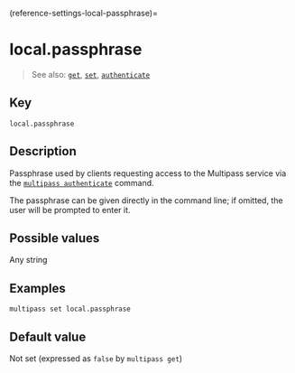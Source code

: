 (reference-settings-local-passphrase)=
# local.passphrase

> See also: [`get`](/reference/command-line-interface/get), [`set`](/reference/command-line-interface/set), [`authenticate`](/reference/command-line-interface/authenticate)

## Key

`local.passphrase`

## Description

Passphrase used by clients requesting access to the Multipass service via the [`multipass authenticate`](/reference/command-line-interface/authenticate) command.

The passphrase can be given directly in the command line; if omitted, the user will be prompted to enter it.

<!-- TODO: this prompts settings prompts should probably be documented separately -->

## Possible values

Any string

## Examples

`multipass set local.passphrase`

## Default value

Not set (expressed as `false` by `multipass get`)
